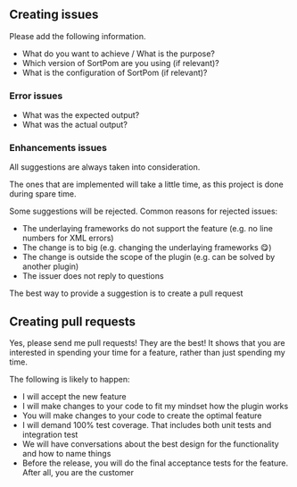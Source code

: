 ## Creating issues

Please add the following information.
  * What do you want to achieve / What is the purpose?
  * Which version of SortPom are you using (if relevant)?
  * What is the configuration of SortPom (if relevant)?
  
### Error issues

  * What was the expected output?
  * What was the actual output?
  
### Enhancements issues

All suggestions are always taken into consideration. 

The ones that are implemented will take a little time, as this project is done during spare time. 

Some suggestions will be rejected. Common reasons for rejected issues:
  * The underlaying frameworks do not support the feature  (e.g. no line numbers for XML errors)
  * The change is to big  (e.g. changing the underlaying frameworks 😋)
  * The change is outside the scope of the plugin  (e.g. can be solved by another plugin)
  * The issuer does not reply to questions

The best way to provide a suggestion is to create a pull request

## Creating pull requests

Yes, please send me pull requests! They are the best! It shows that you are interested in spending your time for a feature, 
rather than just spending my time.

The following is likely to happen:
  * I will accept the new feature
  * I will make changes to your code to fit my mindset how the plugin works
  * You will make changes to your code to create the optimal feature
  * I will demand 100% test coverage. That includes both unit tests and integration test
  * We will have conversations about the best design for the functionality and how to name things
  * Before the release, you will do the final acceptance tests for the feature. After all, you are the customer
